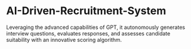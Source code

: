 # AI-Driven-Recruitment-System
Leveraging the advanced capabilities of GPT, it autonomously generates interview questions, evaluates responses, and assesses candidate suitability with an innovative scoring algorithm. 
